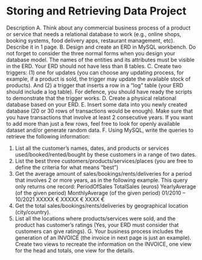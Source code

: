 # Storing and Retrieving Data Project
Description
A. Think about any commercial business process of a product or service that needs a relational database 
to work (e.g., online shops, booking systems, food delivery apps, restaurant management, etc). 
Describe it in 1 page.
B. Design and create an ERD in MySQL workbench. Do not forget to consider the three normal forms 
when you design your database model. The names of the entities and its attributes must be visible 
in the ERD. Your ERD should not have less than 8 tables.
C. Create two triggers: (1) one for updates (you can choose any updating process, for example, if a 
product is sold, the trigger may update the available stock of products). And (2) a trigger that inserts 
a row in a “log” table (your ERD should include a log table). For defence, you should have ready the 
scripts to demonstrate that the trigger works. 
D. Create a physical relational database based on your ERD.
E. Insert some data into you newly created database (20 or 30 rows of transactions would be enough). 
Make sure that you have transactions that involve at least 2 consecutive years. If you want to add 
more than just a few rows, feel free to look for openly available dataset and/or generate random 
data.
F. Using MySQL, write the queries to retrieve the following information:
1. List all the customer’s names, dates, and products or services used/booked/rented/bought by 
these customers in a range of two dates.
2. List the best three customers/products/services/places (you are free to define the criteria for 
what means “best”)
3. Get the average amount of sales/bookings/rents/deliveries for a period that involves 2 or more 
years, as in the following example. This query only returns one record:
PeriodOfSales TotalSales (euros) YearlyAverage (of the given period) MonthlyAverage (of the given period)
01/2010 – 10/2021 XXXXX €         XXXXX €                             XXXX €
4. Get the total sales/bookings/rents/deliveries by geographical location (city/country).
5. List all the locations where products/services were sold, and the product has customer’s ratings
(Yes, your ERD must consider that customers can give ratings).
G. Your business process includes the generation of an INVOICE (the invoice in next page is just an 
example). Create two views to recreate the information on the INVOICE, one view for the head and 
totals, one view for the details.
